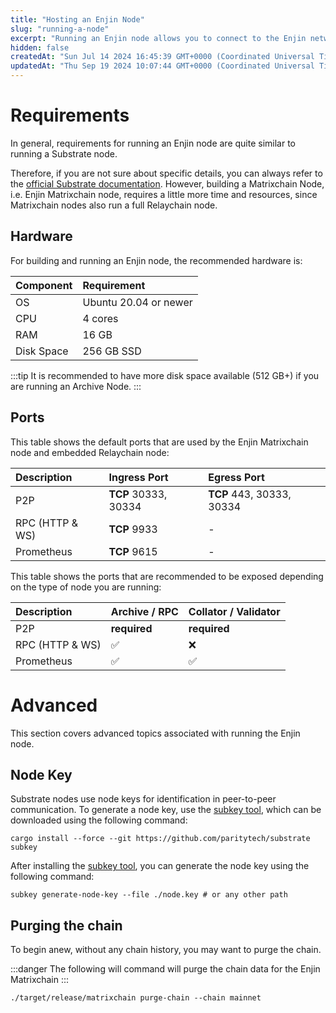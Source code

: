 ```yaml
---
title: "Hosting an Enjin Node"
slug: "running-a-node"
excerpt: "Running an Enjin node allows you to connect to the Enjin network, expose the RPC endpoint, and author blocks. This guide walks you through the process of running your own node locally and on a remote server."
hidden: false
createdAt: "Sun Jul 14 2024 16:45:39 GMT+0000 (Coordinated Universal Time)"
updatedAt: "Thu Sep 19 2024 10:07:44 GMT+0000 (Coordinated Universal Time)"
---
```

# Requirements

In general, requirements for running an Enjin node are quite similar to running a Substrate node.

Therefore, if you are not sure about specific details, you can always refer to the [official Substrate documentation](https://substrate.dev/docs/en/knowledgebase/getting-started/). However, building a Matrixchain Node, i.e. Enjin Matrixchain node, requires a little more time and resources, since Matrixchain nodes also run a full Relaychain node.

## Hardware

For building and running an Enjin node, the recommended hardware is:

| Component  | Requirement           |
| :--------- | :-------------------- |
| OS         | Ubuntu 20.04 or newer |
| CPU        | 4 cores               |
| RAM        | 16 GB                 |
| Disk Space | 256 GB SSD            |

:::tip
It is recommended to have more disk space available (512 GB+) if you are running an Archive Node.
:::

## Ports

This table shows the default ports that are used by the Enjin Matrixchain node and embedded Relaychain node:

| Description     | Ingress Port         | Egress Port               |
| :-------------- | :------------------- | :------------------------ |
| P2P             | **TCP** 30333, 30334 | **TCP** 443, 30333, 30334 |
| RPC (HTTP & WS) | **TCP** 9933         | -                         |
| Prometheus      | **TCP** 9615         | -                         |

This table shows the ports that are recommended to be exposed depending on the type of node you are running:

| Description     | Archive / RPC | Collator / Validator |
| :-------------- | :------------ | :------------------- |
| P2P             | **required**  | **required**         |
| RPC (HTTP & WS) | ✅             | ❌                    |
| Prometheus      | ✅             | ✅                    |

# Advanced

This section covers advanced topics associated with running the Enjin node.

## Node Key

Substrate nodes use node keys for identification in peer-to-peer communication. To generate a node key, use the [subkey tool](https://docs.substrate.io/reference/command-line-tools/subkey/), which can be downloaded using the following command:

`cargo install --force --git https://github.com/paritytech/substrate subkey`

After installing the [subkey tool](https://docs.substrate.io/reference/command-line-tools/subkey/), you can generate the node key using the following command:

`subkey generate-node-key --file ./node.key # or any other path`

## Purging the chain

To begin anew, without any chain history, you may want to purge the chain.

:::danger
The following will command will purge the chain data for the Enjin Matrixchain
:::

`./target/release/matrixchain purge-chain --chain mainnet`
